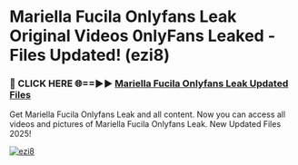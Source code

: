 # Mariella Fucila Onlyfans Leak Original Videos 0nlyFans Leaked - Files Updated! (ezi8)

<h3>🔴 CLICK HERE 🌐==►► <a href="https://tinyurl.com/4seja8ks" rel="nofollow">Mariella Fucila Onlyfans Leak Updated Files</a></h3>

Get Mariella Fucila Onlyfans Leak and all content. Now you can access all videos and pictures of Mariella Fucila Onlyfans Leak. New Updated Files 2025!

[![ezi8](https://i.imgur.com/EWjZXRe.gif)](https://tinyurl.com/4seja8ks)
